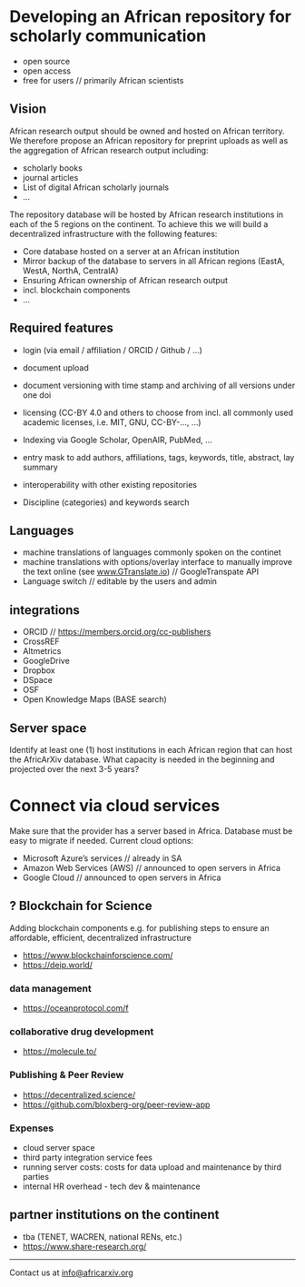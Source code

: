 # Developing an African repository for scholarly communication
- open source
- open access
- free for users // primarily African scientists

## Vision
African research output should be owned and hosted on African territory. We therefore propose an African repository for preprint uploads as well as the aggregation of African research output including: 
- scholarly books 
- journal articles 
- List of digital African scholarly journals 
- …

The repository database will be hosted by African research institutions in each of the 5 regions on the continent. To achieve this we will build a decentralized infrastructure with the following features:
- Core database hosted on a server at an African institution
- Mirror backup of the database to servers in all African regions (EastA, WestA, NorthA, CentralA)
- Ensuring African ownership of African research output
- incl. blockchain components
- …


## Required features 
- login (via email / affiliation / ORCID / Github / …)
- document upload
- document versioning with time stamp and archiving of all versions under one doi
- licensing (CC-BY 4.0 and others to choose from incl. all commonly used academic licenses, i.e. MIT, GNU, CC-BY-…, …)
- Indexing via Google Scholar, OpenAIR, PubMed, …

- entry mask to add authors, affiliations, tags, keywords, title, abstract, lay summary
- interoperability with other existing repositories
- Discipline (categories) and keywords search


## Languages
- machine translations of languages commonly spoken on the continet 
- machine translations with options/overlay interface to manually improve the text online (see www.GTranslate.io) // GoogleTranspate API
- Language switch // editable by the users and admin


## integrations
- ORCID // https://members.orcid.org/cc-publishers
- CrossREF
- Altmetrics
- GoogleDrive
- Dropbox
- DSpace
- OSF
- Open Knowledge Maps (BASE search)


## Server space
Identify at least one (1) host institutions in each African region that can host the AfricArXiv database.
What capacity is needed in the beginning and projected over the next 3-5 years?

# Connect via cloud services
Make sure that the provider has a server based in Africa. Database must be easy to migrate if needed.
Current cloud options:
- Microsoft Azure’s services // already in SA
- Amazon Web Services (AWS) // announced to open servers in Africa
- Google Cloud // announced to open servers in Africa


## ? Blockchain for Science
Adding blockchain components e.g. for publishing steps to ensure an affordable, efficient, decentralized infrastructure
- https://www.blockchainforscience.com/
- https://deip.world/


### data management
- https://oceanprotocol.com/f


### collaborative drug development
- https://molecule.to/


### Publishing & Peer Review
- https://decentralized.science/
- https://github.com/bloxberg-org/peer-review-app


### Expenses
- cloud server space
- third party integration service fees
- running server costs: costs for data upload and maintenance by third parties
- internal HR overhead - tech dev & maintenance

## partner institutions on the continent
- tba (TENET, WACREN, national RENs, etc.)
- https://www.share-research.org/



---

Contact us at info@africarxiv.org
